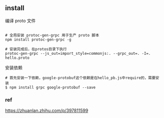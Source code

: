 ## install

编译 proto 文件

```shell

# 全局安装 protoc-gen-grpc 用于生产 proto 脚本
npm install protoc-gen-grpc -g

# 安装完成后，在protos目录下执行
protoc-gen-grpc --js_out=import_style=commonjs:. --grpc_out=. -I=. hello.proto

```

安装依赖

```shell
# 首先安装一下依赖，google-protobuf这个依赖是在hello_pb.js中require的，需要安装
$ npm install grpc google-protobuf --save

```



### ref

https://zhuanlan.zhihu.com/p/397811599